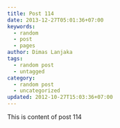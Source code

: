 ```yaml
---
title: Post 114
date: 2013-12-27T05:01:36+07:00
keywords:
  - random
  - post
  - pages
author: Dimas Lanjaka
tags:
  - random post
  - untagged
category:
  - random post
  - uncategorized
updated: 2012-10-27T15:03:36+07:00
---
```

This is content of post 114